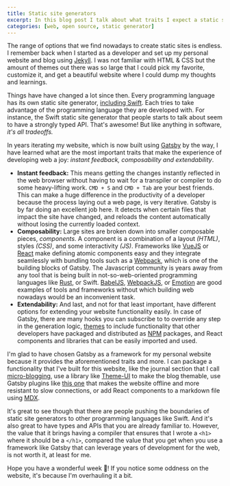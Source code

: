 ```yaml
---
title: Static site generators
excerpt: In this blog post I talk about what traits I expect a static site generator to have, and why I believe Gatsby is a more suitable option than other alternatives in the industry.
categories: [web, open source, static generator]
---
```


The range of options that we find nowadays to create static sites is endless. I remember back when I started as a developer and set up my personal website and blog using [Jekyll](https://jekyllrb.com/). I was not familiar with HTML & CSS but the amount of themes out there was so large that I could pick my favorite, customize it, and get a beautiful website where I could dump my thoughts and learnings.

Things have have changed a lot since then. Every programming language has its own static site generator, [including Swift](https://twitter.com/johnsundell/status/1190007933712633856). Each tries to take advantage of the programming language they are developed with. For instance, the Swift static site generator that people starts to talk about seem to have a strongly typed API. That's awesome! But like anything in software, _it's all tradeoffs._

In years iterating my website, which is now built using [Gatsby](https://www.gatsbyjs.org/) by the way, I have learned what are the most important traits that make the experience of developing web a joy: _instant feedback, composability and extendability_.

- **Instant feedback:** This means getting the changes instantly reflected in the web browser without having to wait for a transpiler or compiler to do some heavy-lifting work. `CMD + S` and `CMD + Tab` are your best friends. This can make a huge difference in the productivity of a developer because the process laying out a web page, is very iterative. Gatsby is by far doing an excellent job here. It detects when certain files that impact the site have changed, and reloads the content automatically without losing the currently loaded context.
- **Composability:** Large sites are broken down into smaller composable pieces, _components_. A component is a combination of a layout _(HTML)_, styles _(CSS)_, and some interactivity _(JS)_. Frameworks like [VueJS](https://vuejs.org/) or [React](https://reactjs.org/) make defining atomic components easy and they integrate seamlessly with bundling tools such as a [Webpack](https://webpack.js.org/), which is one of the building blocks of Gatsby. The Javascript community is years away from any tool that is being built in not-so-web-oriented programming languages like [Rust](https://www.rust-lang.org/), or Swift. [BabelJS](https://babeljs.io/), [WebpackJS](https://webpack.js.org/), or [Emotion](https://github.com/emotion-js/emotion) are good examples of tools and frameworks without which building web nowadays would be an inconvenient task.
- **Extendability:** And last, and not for that least important, have different options for extending your website functionality easily. In case of Gatsby, there are many hooks you can subscribe to to override any step in the generation logic, [themes](https://www.gatsbyjs.org/docs/themes/what-are-gatsby-themes/) to include functionality that other developers have packaged and distributed as [NPM](https://www.npmjs.com/) packages, and React components and libraries that can be easily imported and used.

I'm glad to have chosen Gatsby as a framework for my personal website because it provides the aforementioned traits and more. I can package a functionality that I've built for this website, like the journal section that I call [micro-blogging](https://github.com/tuist/gatsby-theme-micro-blog), use a library like [Theme-UI](https://theme-ui.com/getting-started) to make the blog themable, use Gatsby plugins like [this one](https://www.gatsbyjs.org/packages/gatsby-plugin-offline/) that makes the website offline and more resistant to slow connections, or add React components to a markdown file using [MDX](https://mdxjs.com/getting-started/gatsby).

It's great to see though that there are people pushing the boundaries of static site generators to other programming languages like Swift. And it's also great to have types and APIs that you are already familiar to. However, the value that it brings having a compiler that ensures that I wrote a `<h1>` where it should be a `</h1>`, compared the value that you get when you use a framework like Gatsby that can leverage years of development for the web, is not worth it, at least for me.

Hope you have a wonderful week 👋! If you notice some oddness on the website, it's because I'm overhauling it a bit.
